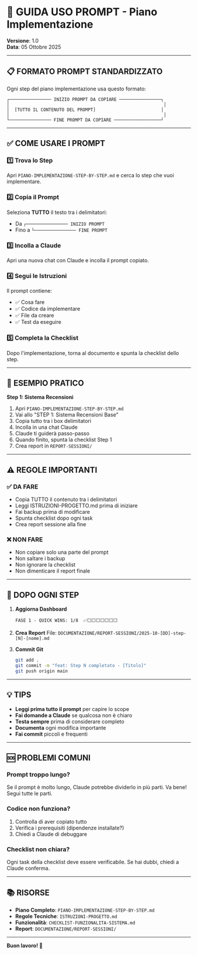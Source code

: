 # 🎯 GUIDA USO PROMPT - Piano Implementazione

**Versione**: 1.0  
**Data**: 05 Ottobre 2025

---

## 📋 FORMATO PROMPT STANDARDIZZATO

Ogni step del piano implementazione usa questo formato:

```
┌──────────────── INIZIO PROMPT DA COPIARE ────────────────┐
│                                                           │
│  [TUTTO IL CONTENUTO DEL PROMPT]                         │
│                                                           │
└──────────────── FINE PROMPT DA COPIARE ──────────────────┘
```

---

## ✅ COME USARE I PROMPT

### 1️⃣ Trova lo Step
Apri `PIANO-IMPLEMENTAZIONE-STEP-BY-STEP.md` e cerca lo step che vuoi implementare.

### 2️⃣ Copia il Prompt
Seleziona **TUTTO** il testo tra i delimitatori:
- Da `┌──────────────── INIZIO PROMPT`
- Fino a `└──────────────── FINE PROMPT`

### 3️⃣ Incolla a Claude
Apri una nuova chat con Claude e incolla il prompt copiato.

### 4️⃣ Segui le Istruzioni
Il prompt contiene:
- ✅ Cosa fare
- ✅ Codice da implementare
- ✅ File da creare
- ✅ Test da eseguire

### 5️⃣ Completa la Checklist
Dopo l'implementazione, torna al documento e spunta la checklist dello step.

---

## 📝 ESEMPIO PRATICO

**Step 1: Sistema Recensioni**

1. Apri `PIANO-IMPLEMENTAZIONE-STEP-BY-STEP.md`
2. Vai allo "STEP 1: Sistema Recensioni Base"
3. Copia tutto tra i box delimitatori
4. Incolla in una chat Claude
5. Claude ti guiderà passo-passo
6. Quando finito, spunta la checklist Step 1
7. Crea report in `REPORT-SESSIONI/`

---

## ⚠️ REGOLE IMPORTANTI

### ✅ DA FARE
- Copia TUTTO il contenuto tra i delimitatori
- Leggi ISTRUZIONI-PROGETTO.md prima di iniziare
- Fai backup prima di modificare
- Spunta checklist dopo ogni task
- Crea report sessione alla fine

### ❌ NON FARE
- Non copiare solo una parte del prompt
- Non saltare i backup
- Non ignorare la checklist
- Non dimenticare il report finale

---

## 🔄 DOPO OGNI STEP

1. **Aggiorna Dashboard**
   ```
   FASE 1 - QUICK WINS: 1/8  ✅⬜⬜⬜⬜⬜⬜⬜
   ```

2. **Crea Report**
   File: `DOCUMENTAZIONE/REPORT-SESSIONI/2025-10-[DD]-step-[N]-[nome].md`

3. **Commit Git**
   ```bash
   git add .
   git commit -m "feat: Step N completato - [Titolo]"
   git push origin main
   ```

---

## 💡 TIPS

- **Leggi prima tutto il prompt** per capire lo scope
- **Fai domande a Claude** se qualcosa non è chiaro
- **Testa sempre** prima di considerare completo
- **Documenta** ogni modifica importante
- **Fai commit** piccoli e frequenti

---

## 🆘 PROBLEMI COMUNI

### Prompt troppo lungo?
Se il prompt è molto lungo, Claude potrebbe dividerlo in più parti. Va bene! Segui tutte le parti.

### Codice non funziona?
1. Controlla di aver copiato tutto
2. Verifica i prerequisiti (dipendenze installate?)
3. Chiedi a Claude di debuggare

### Checklist non chiara?
Ogni task della checklist deve essere verificabile. Se hai dubbi, chiedi a Claude conferma.

---

## 📚 RISORSE

- **Piano Completo**: `PIANO-IMPLEMENTAZIONE-STEP-BY-STEP.md`
- **Regole Tecniche**: `ISTRUZIONI-PROGETTO.md`
- **Funzionalità**: `CHECKLIST-FUNZIONALITA-SISTEMA.md`
- **Report**: `DOCUMENTAZIONE/REPORT-SESSIONI/`

---

**Buon lavoro! 🚀**
